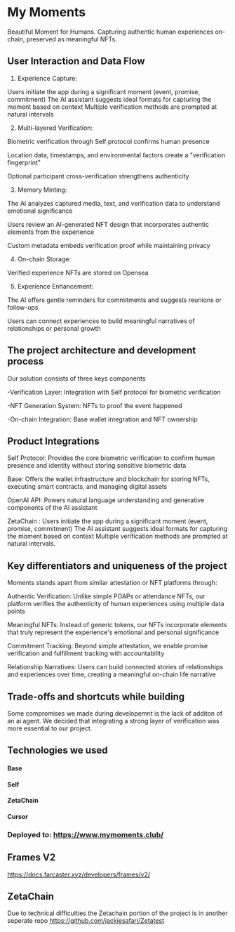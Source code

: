 # My Moments

Beautiful Moment for Humans. Capturing authentic human experiences on-chain, preserved as meaningful NFTs.

## User Interaction and Data Flow


1. Experience Capture: 

Users initiate the app during a significant moment (event, promise, commitment)
The AI assistant suggests ideal formats for capturing the moment based on context
Multiple verification methods are prompted at natural intervals


2. Multi-layered Verification:

Biometric verification through Self protocol confirms human presence

Location data, timestamps, and environmental factors create a "verification fingerprint"

Optional participant cross-verification strengthens authenticity


3. Memory Minting:

The AI analyzes captured media, text, and verification data to understand emotional significance

Users review an AI-generated NFT design that incorporates authentic elements from the experience

Custom metadata embeds verification proof while maintaining privacy


4. On-chain Storage:

Verified experience NFTs are stored on Opensea


5. Experience Enhancement:

The AI offers gentle reminders for commitments and suggests reunions or follow-ups

Users can connect experiences to build meaningful narratives of relationships or personal growth


## The project architecture and development process


Our solution consists of three keys components


-Verification Layer:
Integration with Self protocol for biometric verification

-NFT Generation System:
NFTs to proof the event happened

-On-chain Integration:
Base wallet integration and NFT ownership


## Product Integrations


Self Protocol: Provides the core biometric verification to confirm human presence and identity without storing sensitive biometric data

Base: Offers the wallet infrastructure and blockchain for storing NFTs, executing smart contracts, and managing digital assets

OpenAI API: Powers natural language understanding and generative components of the AI assistant

ZetaChain : Users initiate the app during a significant moment (event, promise, commitment) The AI assistant suggests ideal formats for capturing the moment based on context Multiple verification methods are prompted at natural intervals.


## Key differentiators and uniqueness of the project


Moments stands apart from similar attestation or NFT platforms through:


Authentic Verification: Unlike simple POAPs or attendance NFTs, our platform verifies the authenticity of human experiences using multiple data points

Meaningful NFTs: Instead of generic tokens, our NFTs incorporate elements that truly represent the experience's emotional and personal significance

Commitment Tracking: Beyond simple attestation, we enable promise verification and fulfillment tracking with accountability

Relationship Narratives: Users can build connected stories of relationships and experiences over time, creating a meaningful on-chain life narrative


## Trade-offs and shortcuts while building


Some compromises we made during developemnt is the lack of additon of an ai agent. We decided that integrating a strong layer of verification was more essential to our project. 


## Technologies we used

#### Base 

#### Self

#### ZetaChain

#### Cursor


### Deployed to: https://www.mymoments.club/



## Frames V2

https://docs.farcaster.xyz/developers/frames/v2/

## ZetaChain 

Due to technical difficulties the Zetachain portion of the project is in another seperate repo https://github.com/jackiesafari/Zetatest
